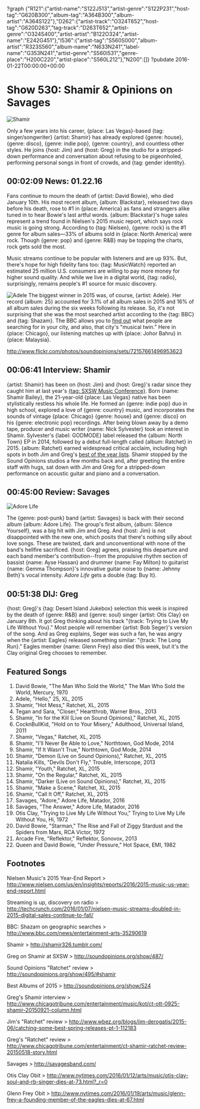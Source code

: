 ?graph {"R121":{"artist-name":"S122J513","artist-genre":"S122P231","host-tag":"G620B300","album-tag":"A364B300","album-artist":"A364S122"},"D262":{"artist-track":"O324T652","host-tag":"G620D263","tag-track":"D263T652","artist-genre":"O324S400","artist-artist":"B122O324","artist-name":"E242G451"},"I536":{"artist-tag":"S560S000","album-artist":"R323S560","album-name":"N633N241","label-name":"G353N241","artist-genre":"S560I531","genre-place":"H200C220","artist-place":"S560L212"},"N200":[]}
?pubdate 2016-01-22T00:00:00+00:00

# Show 530: Shamir & Opinions on Savages

![Shamir](http://sound-images.s3.amazonaws.com/images/2016/shamir_web.png)

Only a few years into his career, {place: Las Vegas}-based {tag: singer/songwriter} {artist: Shamir} has already explored {genre: house}, {genre: disco}, {genre: indie pop}, {genre: country}, and countless other styles. He joins {host: Jim} and {host: Greg} in the studio for a stripped-down performance and conversation about refusing to be pigeonholed, performing personal songs in front of crowds, and {tag: gender identity}. 


## 00:02:09 News: 01.22.16
    
Fans continue to mourn the death of {artist: David Bowie}, who died January 10th. His most recent album, {album: Blackstar}, released two days before his death, rose to #1 in {place: America} as fans and strangers alike tuned in to hear Bowie's last artful words. {album: Blackstar}'s huge sales represent a trend found in Nielsen's 2015 music report, which says rock music is going strong. According to {tag: Nielsen}, {genre: rock} is the #1 genre for album sales—33% of albums sold in {place: North America} were rock. Though {genre: pop} and {genre: R&B} may be topping the charts, rock gets sold the most. 

Music streams continue to be popular with listeners and are up 93%. But, there's hope for high fidelity fans too: {tag: MusicWatch} reported an estimated 25 million U.S. consumers are willing to pay more money for higher sound quality. And while we live in a digital world, {tag: radio}, surprisingly, remains people's #1 source for music discovery. 

![Adele](http://sound-images.s3.amazonaws.com/images/2016/adele-bbc.jpg)
The biggest winner in 2015 was, of course, {artist: Adele}. Her record {album: 25} accounted for 3.1% of all album sales in 2015 and 16% of all album sales during the six weeks following its release. So, it's not surprising that she was the most searched artist according to the {tag: BBC} and {tag: Shazam}. The BBC allows you to [find out](http://www.bbc.co.uk/news/resources/idt-446211a5-003b-45e3-9211-cdc7d75c5407)  what people are searching for in your city, and also, that city's "musical twin." Here in {place: Chicago}, our listening matches up with {place: Johor Bahru} in {place: Malaysia}. 


http://www.flickr.com/photos/soundopinions/sets/72157661496953623

## 00:06:41 Interview: Shamir

{artist: Shamir} has been on {host: Jim} and {host: Greg}'s radar since they caught him at last year's [{tag: SXSW Music Conference}](http://soundopinions.org/show/487/). Born {name: Shamir Bailey}, the 21-year-old {place: Las Vegas} native has been stylistically restless his whole life. He formed an {genre: indie pop} duo in high school, explored a love of {genre: country} music, and incorporates the sounds of vintage {place: Chicago} {genre: house} and {genre: disco} on his {genre: electronic pop} recordings. After being blown away by a demo tape, producer and music writer {name: Nick Sylvester} took an interest in Shamir. Sylvester's {label: GODMODE} label released the {album: North Town} EP in 2014, followed by a debut full-length called {album: Ratchet} in 2015. {album: Ratchet} earned widespread critical acclaim, including high spots in both Jim and Greg's [best of the year lists](http://soundopinions.org/show/524/). Shamir stopped by the Sound Opinions studios a few months back and, after greeting the entire staff with hugs, sat down with Jim and Greg for a stripped-down performance on acoustic guitar and piano and a conversation.


## 00:45:00 Review: Savages
![Adore Life](http://is1.mzstatic.com/image/thumb/Music6/v4/74/14/bc/7414bc2b-1707-71f5-f6c3-095b32d54cfc/source/600x600bb.jpg "614946147/1048053274")

The {genre: post-punk} band {artist: Savages} is back with their second album {album: Adore Life}. The group's first album, {album: Silence Yourself}, was a big hit with Jim and Greg.  And {host: Jim} is not disappointed with the new one, which posits that there's nothing silly about love songs. These are twisted, dark and unconventional with none of the band's hellfire sacrificed. {host: Greg} agrees, praising this departure and each band member's contribution--from the propulsive rhythm section of bassist {name: Ayse Hassan} and drummer {name: Fay Milton} to guitarist {name: Gemma Thompson}'s innovative guitar noise to {name: Jehnny Beth}'s vocal intensity. *Adore Life* gets a double {tag: Buy It}.


## 00:51:38 DIJ: Greg

{host: Greg}'s {tag: Desert Island Jukebox} selection this week is inspired by the death of {genre: R&B} and {genre: soul} singer {artist: Otis Clay} on January 8th. It got Greg thinking about his track "{track: Trying to Live My Life Without You}." Most people will remember {artist: Bob Seger}'s version of the song. And as Greg explains, Seger was such a fan, he was angry when the {artist: Eagles} released something similar: "{track: The Long Run}." Eagles member {name: Glenn Frey} also died this week, but it's the Clay original Greg chooses to remember.


## Featured Songs
 
1. David Bowie, "The Man Who Sold the World," The Man Who Sold the World, Mercury, 1970
1. Adele, "Hello," 25, XL, 2015
1. Shamir, "Hot Mess," Ratchet, XL, 2015
1. Tegan and Sara, "Closer," Heartthrob, Warner Bros., 2013
1. Shamir, "In for the Kill (Live on Sound Opinions)," Ratchet, XL, 2015
1. CocknBullKid, "Hold on to Your Misery," Adulthood, Universal Island, 2011
1. Shamir, "Vegas," Ratchet, XL, 2015
1. Shamir, "I'll Never Be Able to Love," Northtown, God Mode, 2014
1. Shamir, "If It Wasn't True," Northtown, God Mode, 2014
1. Shamir, "Demon (Live on Sound Opinions)," Ratchet, XL, 2015
1. Natalia Kills, "Devils Don't Fly," Trouble, Interscope, 2013
1. Shamir, "Youth," Ratchet, XL, 2015
1. Shamir, "On the Regular," Ratchet, XL, 2015
1. Shamir, "Darker (Live on Sound Opinions)," Ratchet, XL, 2015
1. Shamir, "Make a Scene," Ratchet, XL, 2015
1. Shamir, "Call It Off," Ratchet, XL, 2015
1. Savages, "Adore," Adore Life, Matador, 2016
1. Savages, "The Answer," Adore Life, Matador, 2016
1. Otis Clay, "Trying to Live My Life Without You," Trying to Live My Life Without You, Hi, 1972
1. David Bowie, "Starman," The Rise and Fall of Ziggy Stardust and the Spiders from Mars, RCA Victor, 1972 
1. Arcade Fire, "Reflektor," Reflektor, Sonovox, 2013
1. Queen and David Bowie, "Under Pressure," Hot Space, EMI, 1982


## Footnotes

Nielsen Music's 2015 Year-End Report > http://www.nielsen.com/us/en/insights/reports/2016/2015-music-us-year-end-report.html

Streaming is up, discovery on radio > http://techcrunch.com/2016/01/07/nielsen-music-streams-doubled-in-2015-digital-sales-continue-to-fall/

BBC: Shazam on geographic searches > http://www.bbc.com/news/entertainment-arts-35290619

Shamir > http://shamir326.tumblr.com/

Greg on Shamir at SXSW > http://soundopinions.org/show/487/

Sound Opinions "Ratchet" review > http://soundopinions.org/show/495/#shamir

Best Albums of 2015 > http://soundopinions.org/show/524

Greg's Shamir interview > http://www.chicagotribune.com/entertainment/music/kot/ct-ott-0925-shamir-20150921-column.html

Jim's "Ratchet" review > http://www.wbez.org/blogs/jim-derogatis/2015-06/catching-some-best-spring-releases-pt-1-112183

Greg's "Ratchet" review > http://www.chicagotribune.com/entertainment/ct-shamir-ratchet-review-20150518-story.html

Savages > http://savagesband.com/

Otis Clay Obit > http://www.nytimes.com/2016/01/12/arts/music/otis-clay-soul-and-rb-singer-dies-at-73.html?_r=0

Glenn Frey Obit > http://www.nytimes.com/2016/01/19/arts/music/glenn-frey-a-founding-member-of-the-eagles-dies-at-67.html